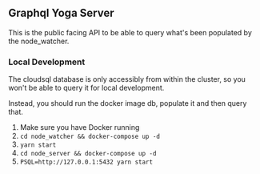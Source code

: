 ## Graphql Yoga Server

This is the public facing API to be able to query what's been populated by the node_watcher.

### Local Development
The cloudsql database is only accessibly from within the cluster, so you won't be able to query it for local development.

Instead, you should run the docker image db, populate it and then query that.

1. Make sure you have Docker running
2. `cd node_watcher && docker-compose up -d`
3. `yarn start`
3. `cd node_server && docker-compose up -d`
4. `PSQL=http://127.0.0.1:5432 yarn start`



